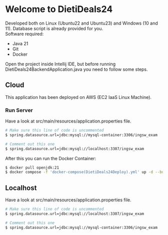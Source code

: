 # Welcome to DietiDeals24

Developed both on Linux (Ubuntu22 and Ubuntu23) and Windows (10 and 11).
Database script is already provided for you. <br />
Software required: <br />
- Java 21
- Git
- Docker

Open the project inside Intellij IDE, but before running DietiDeals24BackendApplication.java you need to follow some steps.

## Cloud

This application has been deployed on AWS (EC2 IaaS Linux Machine). <br />

### Run Server

Have a look at src/main/resources/application.properties file. <br />

```bash
# Make sure this line of code is uncommented
$ spring.datasource.url=jdbc:mysql://mysql-container:3306/ingsw_exam

# Comment out this one 
$ spring.datasource.url=jdbc:mysql://localhost:3307/ingsw_exam
```

After this you can run the Docker Container:

```bash
$ docker pull openjdk:21
$ docker compose -f 'docker-compose(DietiDeals24Deploy).yml' up -d --build
```

## Localhost
Have a look at src/main/resources/application.properties file. <br />

```bash
# Make sure this line of code is uncommented
$ spring.datasource.url=jdbc:mysql://localhost:3307/ingsw_exam

# Comment out this one 
$ spring.datasource.url=jdbc:mysql://mysql-container:3306/ingsw_exam
```
